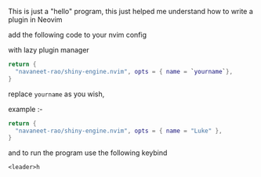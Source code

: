 This is just a "hello" program, this just helped me understand how to write a plugin in Neovim 

add the following code to your nvim config 

with lazy plugin manager
```lua
return {
  "navaneet-rao/shiny-engine.nvim", opts = { name = `yourname`},
}
```
replace `yourname` as you wish,

example :-

```lua
return {
  "navaneet-rao/shiny-engine.nvim", opts = { name = "Luke" },
}
```
and to run the program use the following keybind

```vim
<leader>h 
```
